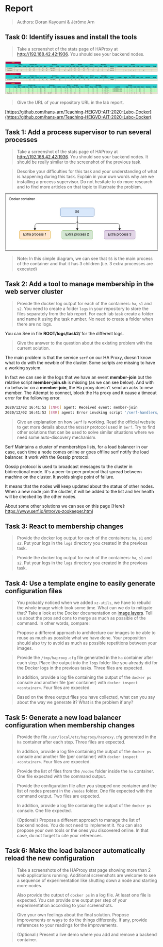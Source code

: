 # Report 

> Authors: Doran Kayoumi & Jérôme Arn

## Task 0: Identify issues and install the tools

> Take a screenshot of the stats page of HAProxy at http://192.168.42.42:1936. You should see your backend nodes.

![](doc/task0/haproxy_stats.png)

> Give the URL of your repository URL in the lab report.

[https://github.com/hans-arn/Teaching-HEIGVD-AIT-2020-Labo-Docker](https://github.com/hans-arn/Teaching-HEIGVD-AIT-2020-Labo-Docker)

## Task 1: Add a process supervisor to run several processes

> Take a screenshot of the stats page of HAProxy at http://192.168.42.42:1936. You should see your backend nodes. It should be really similar to the screenshot of the previous task.



> Describe your difficulties for this task and your understanding of what is happening during this task. Explain in your own words why are we installing a process supervisor. Do not hesitate to do more research and to find more articles on that topic to illustrate the problem.



![](doc/task1/S6-diagram.jpg)

> Note: In this simple diagram, we can see that `S6` is the main process of the container and that it has 3 children (i.e. 3 extra processes are executed)

## Task 2: Add a tool to manage membership in the web server cluster

> Provide the docker log output for each of the containers: `ha`, `s1` and `s2`. You need to create a folder `logs` in your repository to store the files separately from the lab report. For each lab task create a folder and name it using the task number. No need to create a folder when there are no logs.

You can See in file **ROOT/logs/task2/** for the different logs.

> Give the answer to the question about the existing problem with the current solution.

The main problem is that the service `serf` on our HA Proxy, doesn't know what to do with the newbie of the cluster. Some scripts are missing to have a working system. 


In fact we can see in the logs that we have an event  **member-join** but the relative script **member-join.sh** is missing (as we can see below). And with no behavior on a **member-join**, the Ha proxy doesn't send an acks to new member.  The Attempt to connect, block the Ha proxy and it cause a timeout error for the following error. 

```sh
2020/12/02 16:41:52 [INFO] agent: Received event: member-join
2020/12/02 16:41:52 [ERR] agent: Error invoking script '/serf-handlers/member-join.sh': exit status 127
```

> Give an explanation on how `Serf` is working. Read the official website to get more details about the `GOSSIP` protocol used in `Serf`. Try to find other solutions that can be used to solve similar situations where we need some auto-discovery mechanism.

Serf Maintains a cluster of memberships lists, for a load balancer in our case, each time a node comes online or goes offline serf notify the load balancer. It work with the Gossip protocol.

Gossip protocol is used to broadcast messages to the cluster in bidirectional mode. It's a peer-to-peer protocol that spread between machine on the cluster. It avoids single point of failure. 

It means that the nodes will keep updated about the status of other nodes. When a new node join the cluster, it will be added to the list and her health will be checked by the other nodes.

About some other solutions we can see on this page  [Here]: https://www.serf.io/intro/vs-zookeeper.html



## Task 3: React to membership changes

> Provide the docker log output for each of the containers:  `ha`, `s1` and `s2`. Put your logs in the `logs` directory you created in the previous task.



> Provide the docker log output for each of the containers:  `ha`, `s1` and `s2`. Put your logs in the `logs` directory you created in the previous task.



## Task 4: Use a template engine to easily generate configuration files

> You probably noticed when we added `xz-utils`, we have to rebuild the whole image which took some time. What can we do to mitigate that? Take a look at the Docker documentation on [image layers](https://docs.docker.com/engine/userguide/storagedriver/imagesandcontainers/#images-and-layers). Tell us about the pros and cons to merge as much as possible of the command. In other words, compare:



> Propose a different approach to architecture our images to be able to reuse as much as possible what we have done. Your proposition should also try to avoid as much as possible repetitions between your images.



> Provide the `/tmp/haproxy.cfg` file generated in the `ha` container after each step.  Place the output into the `logs` folder like you already did for the Docker logs in the previous tasks. Three files are expected.
>
> In addition, provide a log file containing the output of the `docker ps` console and another file (per container) with `docker inspect <container>`. Four files are expected.



> Based on the three output files you have collected, what can you say about the way we generate it? What is the problem if any?





## Task 5: Generate a new load balancer configuration when membership changes

> Provide the file `/usr/local/etc/haproxy/haproxy.cfg` generated in the `ha` container after each step. Three files are expected.
>
> In addition, provide a log file containing the output of the `docker ps` console and another file (per container) with `docker inspect <container>`. Four files are expected.



> Provide the list of files from the `/nodes` folder inside the `ha` container. One file expected with the command output.



> Provide the configuration file after you stopped one container and the list of nodes present in the `/nodes` folder. One file expected with the command output. Two files are expected.
>
> In addition, provide a log file containing the output of the `docker ps` console. One file expected.



> (Optional:) Propose a different approach to manage the list of backend nodes. You do not need to implement it. You can also propose your own tools or the ones you discovered online. In that case, do not forget to cite your references.



## Task 6: Make the load balancer automatically reload the new configuration

> Take a screenshots of the HAProxy stat page showing more than 2 web applications running. Additional screenshots are welcome to see a sequence of experimentation like shutting down a node and starting more nodes.
>
> Also provide the output of `docker ps` in a log file. At least one file is expected. You can provide one output per step of your experimentation according to your screenshots.



> Give your own feelings about the final solution. Propose improvements or ways to do the things differently. If any, provide references to your readings for the improvements.



> (Optional:) Present a live demo where you add and remove a backend container.